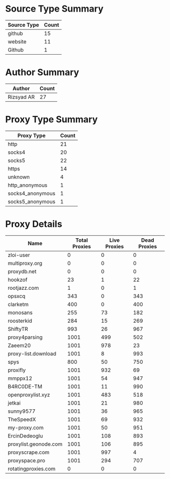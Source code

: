 # Source Type Summary

| Source Type | Count |
|-------------|-------|
| github | 15 |
| website | 11 |
| Github | 1 |


# Author Summary

| Author | Count |
|--------|-------|
| Rizsyad AR | 27 |


# Proxy Type Summary

| Proxy Type | Count |
|------------|-------|
| http | 21 |
| socks4 | 20 |
| socks5 | 22 |
| https | 14 |
| unknown | 4 |
| http_anonymous | 1 |
| socks4_anonymous | 1 |
| socks5_anonymous | 1 |


# Proxy Details

| Name | Total Proxies | Live Proxies | Dead Proxies |
|------|---------------|--------------|---------------|
| zloi-user | 0 | 0 | 0 |
| multiproxy.org | 0 | 0 | 0 |
| proxydb.net | 0 | 0 | 0 |
| hookzof | 23 | 1 | 22 |
| rootjazz.com | 1 | 0 | 1 |
| opsxcq | 343 | 0 | 343 |
| clarketm | 400 | 0 | 400 |
| monosans | 255 | 73 | 182 |
| roosterkid | 284 | 15 | 269 |
| ShiftyTR | 993 | 26 | 967 |
| proxy4parsing | 1001 | 499 | 502 |
| Zaeem20 | 1001 | 978 | 23 |
| proxy-list.download | 1001 | 8 | 993 |
| spys | 800 | 50 | 750 |
| proxifly | 1001 | 932 | 69 |
| mmppx12 | 1001 | 54 | 947 |
| B4RC0DE-TM | 1001 | 11 | 990 |
| openproxylist.xyz | 1001 | 483 | 518 |
| jetkai | 1001 | 21 | 980 |
| sunny9577 | 1001 | 36 | 965 |
| TheSpeedX | 1001 | 69 | 932 |
| my-proxy.com | 1001 | 50 | 951 |
| ErcinDedeoglu | 1001 | 108 | 893 |
| proxylist.geonode.com | 1001 | 106 | 895 |
| proxyscrape.com | 1001 | 997 | 4 |
| proxyspace.pro | 1001 | 294 | 707 |
| rotatingproxies.com | 0 | 0 | 0 |
